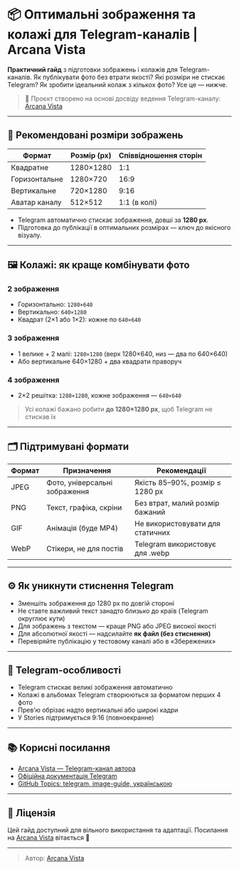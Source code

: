 <!--
Title: Оптимальні зображення для Telegram-каналів
Description: Гайд по створенню зображень та колажів для Telegram: правильні розміри, співвідношення сторін, формати JPEG/PNG, уникнення стиснення, адаптація для мобільних і десктоп-платформ.
Author: Arcana Vista
URL: https://t.me/+OU1lpTQbSpA3OTdi
-->

# 📦 Оптимальні зображення та колажі для Telegram-каналів | Arcana Vista

**Практичний гайд** з підготовки зображень і колажів для Telegram-каналів. Як публікувати фото без втрати якості? Які розміри не стискає Telegram? Як зробити ідеальний колаж з кількох фото? Усе це — нижче.

> 📣 Проєкт створено на основі досвіду ведення Telegram-каналу: [Arcana Vista](https://t.me/+OU1lpTQbSpA3OTdi)

---

## 📐 Рекомендовані розміри зображень

| Формат         | Розмір (px)       | Співвідношення сторін |
|----------------|------------------|------------------------|
| Квадратне      | 1280×1280        | 1:1                    |
| Горизонтальне  | 1280×720         | 16:9                   |
| Вертикальне    | 720×1280         | 9:16                   |
| Аватар каналу  | 512×512          | 1:1 (в колі)           |

- Telegram автоматично стискає зображення, довші за **1280 px**.
- Підготовка до публікації в оптимальних розмірах — ключ до якісного візуалу.

---

## 🖼 Колажі: як краще комбінувати фото

### 2 зображення
- Горизонтально: `1280×640`
- Вертикально: `640×1280`
- Квадрат (2×1 або 1×2): кожне по `640×640`

### 3 зображення
- 1 велике + 2 малі: `1280×1280` (верх 1280×640, низ — два по 640×640)
- Або вертикальне 640×1280 + два квадрати праворуч

### 4 зображення
- 2×2 решітка: `1280×1280`, кожне зображення — `640×640`

> Усі колажі бажано робити **до 1280×1280 px**, щоб Telegram не стискав їх

---

## 🗂 Підтримувані формати

| Формат | Призначення                  | Рекомендації                        |
|--------|------------------------------|-------------------------------------|
| JPEG   | Фото, універсальні зображення| Якість 85–90%, розмір ≤ 1280 px     |
| PNG    | Текст, графіка, скріни       | Без втрат, малий розмір бажаний     |
| GIF    | Анімація (буде MP4)          | Не використовувати для статичних    |
| WebP   | Стікери, не для постів       | Telegram використовує для .webp     |

---

## ⚙️ Як уникнути стиснення Telegram

- Зменшіть зображення до 1280 px по довгій стороні
- Не ставте важливий текст занадто близько до країв (Telegram округлює кути)
- Для зображень з текстом — краще PNG або JPEG високої якості
- Для абсолютної якості — надсилайте **як файл (без стиснення)**
- Перевіряйте публікацію у тестовому каналі або в «Збережених»

---

## 📌 Telegram-особливості

- Telegram стискає великі зображення автоматично
- Колажі в альбомах Telegram створюються за форматом перших 4 фото
- Прев’ю обрізає надто вертикальні або широкі кадри
- У Stories підтримується 9:16 (повноекранне)

---

## 📚 Корисні посилання

- [Arcana Vista — Telegram-канал автора](https://t.me/+OU1lpTQbSpA3OTdi)
- [Офіційна документація Telegram](https://core.telegram.org/constructor/media)
- [GitHub Topics: telegram, image-guide, українською](#)

---

## 📝 Ліцензія

Цей гайд доступний для вільного використання та адаптації. Посилання на [Arcana Vista](https://t.me/+OU1lpTQbSpA3OTdi) вітається 🤍

---

> Автор: [Arcana Vista](https://t.me/+OU1lpTQbSpA3OTdi)
